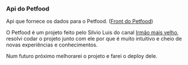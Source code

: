 <h3>Api do Petfood</h3>

Api que fornece os dados para o Petfood. (<a href="https://github.com/eribertoberlt/petfood-marketplace-web/">Front do Petfood</a>)

O Petfood é um projeto feito pelo Silvio Luis do canal <a href="https://www.youtube.com/channel/UC5cfBZHUQpcMvBJDBaX8-jg">Irmão mais velho</a>, resolvi codar o projeto junto com ele por que é muito intuitivo e cheio de novas experiências e conhecimentos.

Num futuro próximo melhorarei o projeto e farei o deploy dele.
